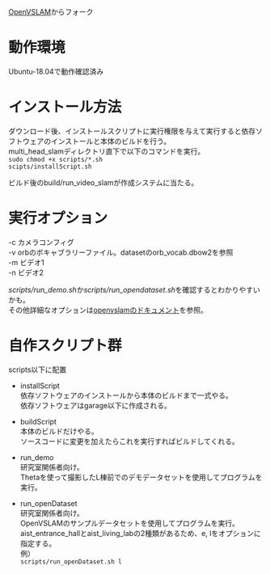 [OpenVSLAM](https://github.com/xdspacelab/openvslam)からフォーク  
# 動作環境
Ubuntu-18.04で動作確認済み

# インストール方法
ダウンロード後、インストールスクリプトに実行権限を与えて実行すると依存ソフトウェアのインストールと本体のビルドを行う。  
multi_head_slamディレクトリ直下で以下のコマンドを実行。  
``sudo chmod +x scripts/*.sh``  
``scipts/installScript.sh``

ビルド後のbuild/run_video_slamが作成システムに当たる。

# 実行オプション
-c カメラコンフィグ  
-v orbのボキャブラリーファイル。datasetのorb_vocab.dbow2を参照  
-m ビデオ1  
-n ビデオ2  

*scripts/run_demo.sh*か*scripts/run_opendataset.sh*を確認するとわかりやすいかも。  
その他詳細なオプションは[openvslamのドキュメント](https://openvslam.readthedocs.io/en/master/simple_tutorial.html#tracking-and-mapping)を参照。  

# 自作スクリプト群
scripts以下に配置  

* installScript  
依存ソフトウェアのインストールから本体のビルドまで一式やる。  
依存ソフトウェアはgarage以下に作成される。

* buildScript  
  本体のビルドだけやる。  
  ソースコードに変更を加えたらこれを実行すればビルドしてくれる。

* run_demo  
  研究室関係者向け。  
  Thetaを使って撮影したL棟前でのデモデータセットを使用してプログラムを実行。

* run_openDataset  
  研究室関係者向け。  
  OpenVSLAMのサンプルデータセットを使用してプログラムを実行。  
  aist_entrance_hallとaist_living_labの2種類があるため、e, lをオプションに指定する。  
  例）  
    `scripts/run_openDataset.sh l`
